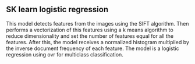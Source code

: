 ## SK learn logistic regression
This model detects features from the images using the SIFT algorithm. Then performs a vectorization of this features using a k means algorithm to reduce dimensionality and set the number of features equal for all the features. After this, the model receives a normalized histogram multiplied by the inverse document frequency of each feature. The model is a logistic regression using  ovr  for multiclass classification.